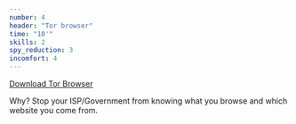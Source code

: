 ```yaml
---
number: 4
header: "Tor browser"
time: "10'"
skills: 2
spy_reduction: 3
incomfort: 4
---
```

[Download Tor Browser](https://www.torproject.org/projects/torbrowser.html.en)

Why? Stop your ISP/Government from knowing what you browse and which website you come from.
 
